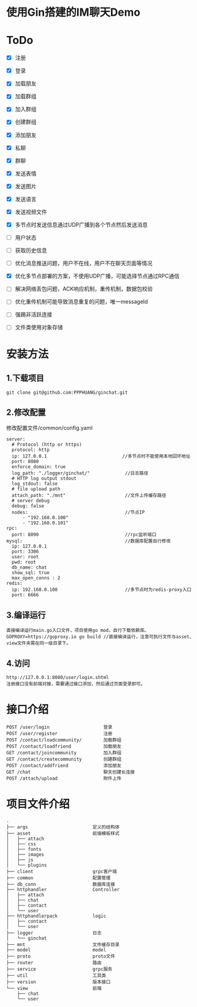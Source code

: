 # 使用Gin搭建的IM聊天Demo

# ToDo  
- [x] 注册  
- [x] 登录  
- [x] 加载朋友  
- [x] 加载群组  
- [x] 加入群组  
- [x] 创建群组  
- [x] 添加朋友  
- [x] 私聊 
- [x] 群聊 
- [x] 发送表情
- [x] 发送图片
- [x] 发送语言
- [x] 发送视频文件
- [x] 多节点时发送信息通过UDP广播到各个节点然后发送消息
- [ ] 用户状态
- [ ] 获取历史信息
- [ ] 优化消息推送问题，用户不在线，用户不在聊天页面等情况
- [x] 优化多节点部署的方案，不使用UDP广播，可能选择节点通过RPC通信
- [ ] 解决网络丢包问题，ACK响应机制，重传机制，数据包校验
- [ ] 优化重传机制可能导致消息重复的问题，唯一messageId
- [ ] 强踢非活跃连接
- [ ] 文件类使用对象存储


# 安装方法
## 1.下载项目
```
git clone git@github.com:PPPHUANG/ginchat.git
```
## 2.修改配置
修改配置文件/common/config.yaml
```
server:
  # Protocol (http or https)
  protocol: http
  ip: 127.0.0.1                            //多节点时不能使用本地回环地址
  port: 8080
  enforce_domain: true
  log_path: "./logger/ginchat/"             //日志路径
  # HTTP log output stdout
  log_stdout: false
  # file upload path
  attach_path: "./mnt"                      //文件上传缓存路径
  # server debug
  debug: false         
  nodes:                                    //节点IP
      - "192.168.0.100"
      - "192.168.0.101"                  
rpc:
  port: 8090                                //rpc监听端口
mysql:                                      //数据库配置自行修改
  ip: 127.0.0.1
  port: 3306
  user: root
  pwd: root
  db_name: chat
  show_sql: true
  max_open_conns : 2
redis:
  ip: 192.168.0.100                         //多节点时为redis-proxy入口
  port: 6666
```
## 3.编译运行
```
直接编译运行main.go入口文件，项目使用go mod，自行下载依赖库。
GOPROXY=https://goproxy.io go build //直接编译运行，注意可执行文件与asset、view文件夹需在同一级目录下。
```
## 4.访问
```
http://127.0.0.1:8080/user/login.shtml
注册接口没有前端对接，需要通过接口添加，然后通过页面登录即可。
```
# 接口介绍
```
POST /user/login                    登录
POST /user/register                 注册
POST /contact/loadcommunity/        加载群组
POST /contact/loadfriend            加载朋友
GET /contact/joincommunity          加入群组
GET /contact/createcommunity        创建群组
POST /contact/addfriend             添加朋友
GET /chat                           聊天创建长连接
POST /attach/upload                 附件上传
```
# 项目文件介绍
```
.
├── args                        定义的结构体
├── asset                       前端模板样式
│   ├── attach
│   ├── css
│   ├── fonts
│   ├── images
│   ├── js
│   └── plugins
├── client                      grpc客户端
├── common                      配置管理
├── db_conn                     数据库连接
├── httphandler                 Controller
│   ├── attach
│   ├── chat
│   ├── contact
│   └── user
├── httphandlerpack             logic
│   ├── contact
│   └── user
├── logger                      日志
│   └── ginchat
├── mnt                         文件缓存目录
├── model                       model
├── proto                       proto文件
├── router                      路由
├── service                     grpc服务
├── util                        工具类
├── version                     版本接口
└── view                        前端
    ├── chat
    └── user
```